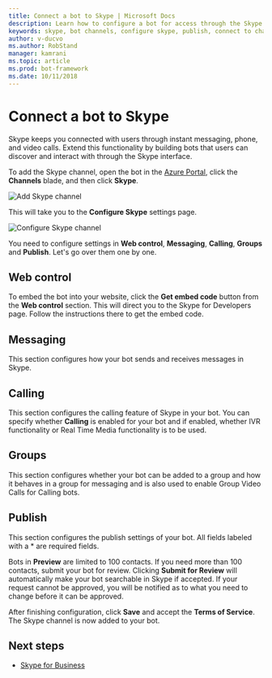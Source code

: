 ```yaml
---
title: Connect a bot to Skype | Microsoft Docs
description: Learn how to configure a bot for access through the Skype interface.
keywords: skype, bot channels, configure skype, publish, connect to channels
author: v-ducvo
ms.author: RobStand
manager: kamrani
ms.topic: article
ms.prod: bot-framework
ms.date: 10/11/2018
---
```


# Connect a bot to Skype

Skype keeps you connected with users through instant messaging, phone, and video calls. Extend this functionality by building bots that users can discover and interact with through the Skype interface.

To add the Skype channel, open the bot in the [Azure Portal](https://portal.azure.com/), click the **Channels** blade, and then click **Skype**.

![Add Skype channel](~/media/channels/skype-addchannel.png)

This will take you to the **Configure Skype** settings page.

![Configure Skype channel](~/media/channels/skype_configure.png)

You need to configure settings in **Web control**, **Messaging**, **Calling**, **Groups** and **Publish**. Let's go over them one by one.

## Web control

To embed the bot into your website, click the **Get embed code** button from the **Web control** section. This will direct you to the Skype for Developers page. Follow the instructions there to get the embed code.

## Messaging

This section configures how your bot sends and receives messages in Skype.

## Calling

This section configures the calling feature of Skype in your bot. You can specify whether **Calling** is enabled for your bot and if enabled, whether IVR functionality or Real Time Media functionality is to be used.

## Groups

This section configures whether your bot can be added to a group and how it behaves in a group for messaging and is also used to enable Group Video Calls for Calling bots.

## Publish

This section configures the publish settings of your bot. All fields labeled with a * are required fields.

Bots in **Preview** are limited to 100 contacts. If you need more than 100 contacts, submit your bot for review. Clicking **Submit for Review** will automatically make your bot searchable in Skype if accepted. If your request cannot be approved, you will be notified as to what you need to change before it can be approved.

After finishing configuration, click **Save** and accept the **Terms of Service**. The Skype channel is now added to your bot.

## Next steps

* [Skype for Business](bot-service-channel-connect-skypeforbusiness.md)
